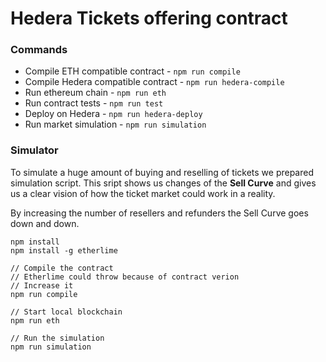 # Hedera Tickets offering contract

### Commands
* Compile ETH compatible contract - `npm run compile`
* Compile Hedera compatible contract - `npm run hedera-compile`
* Run ethereum chain - `npm run eth`
* Run contract tests - `npm run test`
* Deploy on Hedera - `npm run hedera-deploy`
* Run market simulation - `npm run simulation`

### Simulator
To simulate a huge amount of buying and reselling of tickets we prepared simulation script. This sript shows us changes of the **Sell Curve** and gives us a clear vision of how the ticket market could work in a reality. 

By increasing the number of resellers and refunders the Sell Curve goes down and down.

```
npm install
npm install -g etherlime

// Compile the contract
// Etherlime could throw because of contract verion 
// Increase it
npm run compile

// Start local blockchain
npm run eth

// Run the simulation
npm run simulation
```